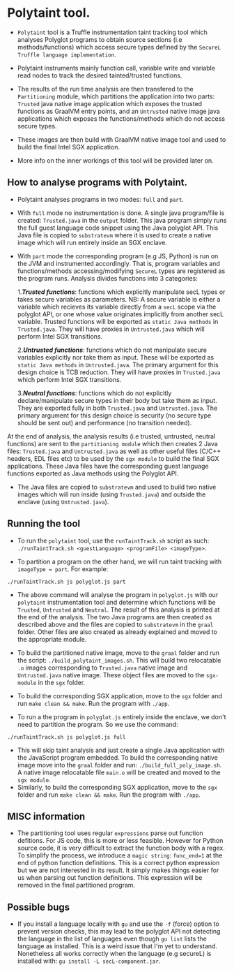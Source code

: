 # Polytaint tool.

- `Polytaint` tool is a Truffle instrumentation taint tracking tool which analyses Polyglot programs to obtain source sections (i.e methods/functions) which access secure types defined by the `SecureL Truffle language implementation`.

- Polytaint instruments mainly function call, variable write and variable read nodes to track the desired tainted/trusted functions.
- The results of the run time analysis are then transfered to the `Partitioning` module, which partitions the application into two parts: `Trusted` java native image application which exposes the trusted functions as GraalVM entry points, and an `Untrusted` native image java applications which exposes the functions/methods which do not access secure types.
- These images are then build with GraalVM native image tool and used to build the final Intel SGX application.

- More info on the inner workings of this tool will be provided later on.

## How to analyse programs with Polytaint.

- Polytaint analyses programs in two modes: `full` and `part`.
- With `full` mode no instrumentation is done. A single java program/file is created: `Trusted.java` in the `output` folder. This java program simply runs the full guest language code snippet using the Java polyglot API. This Java file is copied to `substratevm` where it is used to create a native image which will run entirely inside an SGX enclave.
- With `part` mode the corresponding program (e.g JS, Python) is run on the JVM and instrumented accordingly. That is, program variables and functions/methods accessing/modifying `SecureL` types are registered as the program runs. Analysis divides functions into 3 categories:

  1.**_Trusted functions_**: functions which explicitly manipulate secL types or takes secure variables as parameters. NB: A secure variable is either a variable which recieves its variable directly from a `secL` scope via the polyglot API, or one whose value originates implicitly from another secL variable. Trusted functions will be exported as `static Java methods` in `Trusted.java`. They will have proxies in `Untrusted.java` which will perform Intel SGX transitions.

  2.**_Untrusted functions_**: functions which do not manipulate secure variables explicitly nor take them as input. These will be exported as `static Java methods` in `Untrusted.java`. The primary argument for this design choice is TCB reduction. They will have proxies in `Trusted.java` which perform Intel SGX transitions.

  3.**_Neutral functions_**: functions which do not explicitly declare/manipulate secure types in their body but take them as input. They are exported fully in both `Trusted.java` and `Untrusted.java`. The primary argument for this design choice is security (no secure type should be sent out) and performance (no transition needed).

At the end of analysis, the analysis results (i.e trusted, untrusted, neutral functions) are sent to the `partitioning module` which then creates 2 Java files: `Trusted.java` and `Untrusted.java` as well as other useful files (C/C++ headers, EDL files etc) to be used by the `sgx module` to build the final SGX applications. These Java files have the corresponding guest language functions exported as Java methods using the Polyglot API.

- The Java files are copied to `substratevm` and used to build two native images which will run inside (using `Trusted.java`) and outside the enclave (using `Untrusted.java`).

## Running the tool

- To run the `polytaint` tool, use the `runTaintTrack.sh` script as such: `./runTaintTrack.sh <guestLanguage> <programFile> <imageType>`.

- To partition a program on the other hand, we will run taint tracking with `imageType = part`. For example:

```
./runTaintTrack.sh js polyglot.js part

```

- The above command will analyse the program in `polyglot.js` with our `polytaint` instrumentation tool and determine which functions will be `Trusted`, `Untrusted` and `Neutral`. The result of this analysis is printed at the end of the analysis. The two Java programs are then created as described above and the files are copied to `substratevm` in the `graal` folder. Other files are also created as already explained and moved to the appropriate module.
- To build the partitioned native image, move to the `graal` folder and run the script: `./build_polytaint_images.sh`. This will build two relocatable `.o` images corresponding to `Trusted.java` native image and `Untrusted.java` native image. These object files are moved to the `sgx-module` in the `sgx` folder.
- To build the corresponding SGX application, move to the `sgx` folder and run `make clean && make`. Run the program with `./app`.

- To run a the program in `polyglot.js` entirely inside the enclave, we don't need to partition the program. So we use the command:

```
./runTaintTrack.sh js polyglot.js full

```

- This will skip taint analysis and just create a single Java application with the JavaScript program embedded. To build the corresponding native image move into the `graal` folder and run: `./build_full_poly_image.sh`. A native image relocatable file `main.o` will be created and moved to the `sgx module`.
- Similarly, to build the corresponding SGX application, move to the `sgx` folder and run `make clean && make`. Run the program with `./app`.

## MISC information

- The partitioning tool uses regular `expressions` parse out function defitions. For JS code, this is more or less feasible. However for Python source code, it is very difficult to extract the function body with a regex. To simplify the process, we introduce a `magic string`: `func_end=1` at the end of python function definitions. This is a correct python expression but we are not interested in its result. It simply makes things easier for us when parsing out function definitions. This expression will be removed in the final partitioned program.

## Possible bugs

- If you install a language locally with `gu` and use the `-f` (force) option to prevent version checks, this may lead to the polyglot API not detecting the language in the list of languages even though `gu list` lists the language as installed. This is a weird issue that I'm yet to understand. Nonetheless all works correctly when the language (e.g secureL) is installed with: `gu install -L secL-component.jar`.
